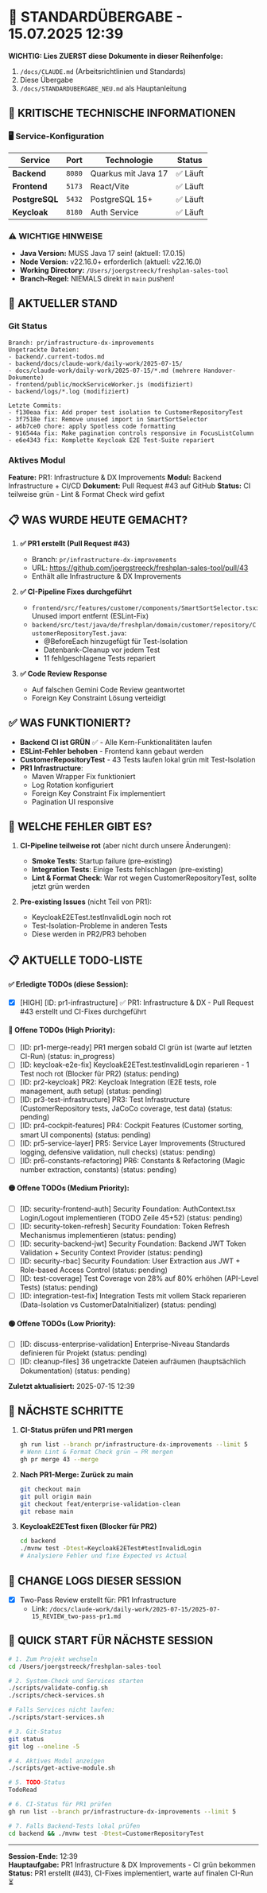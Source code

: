 # 🔄 STANDARDÜBERGABE - 15.07.2025 12:39

**WICHTIG: Lies ZUERST diese Dokumente in dieser Reihenfolge:**
1. `/docs/CLAUDE.md` (Arbeitsrichtlinien und Standards)
2. Diese Übergabe
3. `/docs/STANDARDUBERGABE_NEU.md` als Hauptanleitung

## 🚨 KRITISCHE TECHNISCHE INFORMATIONEN

### 🖥️ Service-Konfiguration
| Service | Port | Technologie | Status |
|---------|------|-------------|--------|
| **Backend** | `8080` | Quarkus mit Java 17 | ✅ Läuft |
| **Frontend** | `5173` | React/Vite | ✅ Läuft |
| **PostgreSQL** | `5432` | PostgreSQL 15+ | ✅ Läuft |
| **Keycloak** | `8180` | Auth Service | ✅ Läuft |

### ⚠️ WICHTIGE HINWEISE
- **Java Version:** MUSS Java 17 sein! (aktuell: 17.0.15)
- **Node Version:** v22.16.0+ erforderlich (aktuell: v22.16.0)
- **Working Directory:** `/Users/joergstreeck/freshplan-sales-tool`
- **Branch-Regel:** NIEMALS direkt in `main` pushen!

## 🎯 AKTUELLER STAND

### Git Status
```
Branch: pr/infrastructure-dx-improvements
Ungetrackte Dateien:
- backend/.current-todos.md
- backend/docs/claude-work/daily-work/2025-07-15/
- docs/claude-work/daily-work/2025-07-15/*.md (mehrere Handover-Dokumente)
- frontend/public/mockServiceWorker.js (modifiziert)
- backend/logs/*.log (modifiziert)

Letzte Commits:
- f130eaa fix: Add proper test isolation to CustomerRepositoryTest
- 3f7518e fix: Remove unused import in SmartSortSelector
- a6b7ce0 chore: apply Spotless code formatting
- 916544a fix: Make pagination controls responsive in FocusListColumn
- e6e4343 fix: Komplette Keycloak E2E Test-Suite repariert
```

### Aktives Modul
**Feature:** PR1: Infrastructure & DX Improvements
**Modul:** Backend Infrastructure + CI/CD
**Dokument:** Pull Request #43 auf GitHub
**Status:** CI teilweise grün - Lint & Format Check wird gefixt

## 📋 WAS WURDE HEUTE GEMACHT?

1. **✅ PR1 erstellt (Pull Request #43)**
   - Branch: `pr/infrastructure-dx-improvements`
   - URL: https://github.com/joergstreeck/freshplan-sales-tool/pull/43
   - Enthält alle Infrastructure & DX Improvements

2. **✅ CI-Pipeline Fixes durchgeführt**
   - `frontend/src/features/customer/components/SmartSortSelector.tsx`: Unused import entfernt (ESLint-Fix)
   - `backend/src/test/java/de/freshplan/domain/customer/repository/CustomerRepositoryTest.java`: 
     - @BeforeEach hinzugefügt für Test-Isolation
     - Datenbank-Cleanup vor jedem Test
     - 11 fehlgeschlagene Tests repariert

3. **✅ Code Review Response**
   - Auf falschen Gemini Code Review geantwortet
   - Foreign Key Constraint Lösung verteidigt

## ✅ WAS FUNKTIONIERT?

- **Backend CI ist GRÜN** ✅ - Alle Kern-Funktionalitäten laufen
- **ESLint-Fehler behoben** - Frontend kann gebaut werden
- **CustomerRepositoryTest** - 43 Tests laufen lokal grün mit Test-Isolation
- **PR1 Infrastructure**:
  - Maven Wrapper Fix funktioniert
  - Log Rotation konfiguriert
  - Foreign Key Constraint Fix implementiert
  - Pagination UI responsive

## 🚨 WELCHE FEHLER GIBT ES?

1. **CI-Pipeline teilweise rot** (aber nicht durch unsere Änderungen):
   - **Smoke Tests**: Startup failure (pre-existing)
   - **Integration Tests**: Einige Tests fehlschlagen (pre-existing)
   - **Lint & Format Check**: War rot wegen CustomerRepositoryTest, sollte jetzt grün werden

2. **Pre-existing Issues** (nicht Teil von PR1):
   - KeycloakE2ETest.testInvalidLogin noch rot
   - Test-Isolation-Probleme in anderen Tests
   - Diese werden in PR2/PR3 behoben


## 📋 AKTUELLE TODO-LISTE

#### ✅ Erledigte TODOs (diese Session):
- [x] [HIGH] [ID: pr1-infrastructure] ✅ PR1: Infrastructure & DX - Pull Request #43 erstellt und CI-Fixes durchgeführt

#### 🔴 Offene TODOs (High Priority):
- [ ] [ID: pr1-merge-ready] PR1 mergen sobald CI grün ist (warte auf letzten CI-Run) (status: in_progress)
- [ ] [ID: keycloak-e2e-fix] KeycloakE2ETest.testInvalidLogin reparieren - 1 Test noch rot (Blocker für PR2) (status: pending)
- [ ] [ID: pr2-keycloak] PR2: Keycloak Integration (E2E tests, role management, auth setup) (status: pending)
- [ ] [ID: pr3-test-infrastructure] PR3: Test Infrastructure (CustomerRepository tests, JaCoCo coverage, test data) (status: pending)
- [ ] [ID: pr4-cockpit-features] PR4: Cockpit Features (Customer sorting, smart UI components) (status: pending)
- [ ] [ID: pr5-service-layer] PR5: Service Layer Improvements (Structured logging, defensive validation, null checks) (status: pending)
- [ ] [ID: pr6-constants-refactoring] PR6: Constants & Refactoring (Magic number extraction, constants) (status: pending)

#### 🟡 Offene TODOs (Medium Priority):
- [ ] [ID: security-frontend-auth] Security Foundation: AuthContext.tsx Login/Logout implementieren (TODO Zeile 45+52) (status: pending)
- [ ] [ID: security-token-refresh] Security Foundation: Token Refresh Mechanismus implementieren (status: pending)
- [ ] [ID: security-backend-jwt] Security Foundation: Backend JWT Token Validation + Security Context Provider (status: pending)
- [ ] [ID: security-rbac] Security Foundation: User Extraction aus JWT + Role-based Access Control (status: pending)
- [ ] [ID: test-coverage] Test Coverage von 28% auf 80% erhöhen (API-Level Tests) (status: pending)
- [ ] [ID: integration-test-fix] Integration Tests mit vollem Stack reparieren (Data-Isolation vs CustomerDataInitializer) (status: pending)

#### 🟢 Offene TODOs (Low Priority):
- [ ] [ID: discuss-enterprise-validation] Enterprise-Niveau Standards definieren für Projekt (status: pending)
- [ ] [ID: cleanup-files] 36 ungetrackte Dateien aufräumen (hauptsächlich Dokumentation) (status: pending)

**Zuletzt aktualisiert:** 2025-07-15 12:39

## 🔧 NÄCHSTE SCHRITTE

1. **CI-Status prüfen und PR1 mergen**
   ```bash
   gh run list --branch pr/infrastructure-dx-improvements --limit 5
   # Wenn Lint & Format Check grün → PR mergen
   gh pr merge 43 --merge
   ```

2. **Nach PR1-Merge: Zurück zu main**
   ```bash
   git checkout main
   git pull origin main
   git checkout feat/enterprise-validation-clean
   git rebase main
   ```

3. **KeycloakE2ETest fixen (Blocker für PR2)**
   ```bash
   cd backend
   ./mvnw test -Dtest=KeycloakE2ETest#testInvalidLogin
   # Analysiere Fehler und fixe Expected vs Actual
   ```

## 📝 CHANGE LOGS DIESER SESSION
- [x] Two-Pass Review erstellt für: PR1 Infrastructure
  - Link: `/docs/claude-work/daily-work/2025-07-15/2025-07-15_REVIEW_two-pass-pr1.md`

## 🚀 QUICK START FÜR NÄCHSTE SESSION
```bash
# 1. Zum Projekt wechseln
cd /Users/joergstreeck/freshplan-sales-tool

# 2. System-Check und Services starten
./scripts/validate-config.sh
./scripts/check-services.sh

# Falls Services nicht laufen:
./scripts/start-services.sh

# 3. Git-Status
git status
git log --oneline -5

# 4. Aktives Modul anzeigen
./scripts/get-active-module.sh

# 5. TODO-Status
TodoRead

# 6. CI-Status für PR1 prüfen
gh run list --branch pr/infrastructure-dx-improvements --limit 5

# 7. Falls Backend-Tests lokal prüfen
cd backend && ./mvnw test -Dtest=CustomerRepositoryTest
```

---
**Session-Ende:** 12:39  
**Hauptaufgabe:** PR1 Infrastructure & DX Improvements - CI grün bekommen  
**Status:** PR1 erstellt (#43), CI-Fixes implementiert, warte auf finalen CI-Run ⏳
